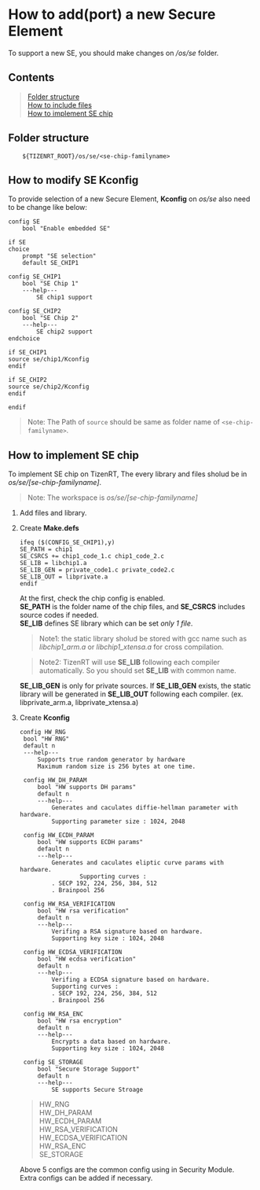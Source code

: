 # How to add(port) a new Secure Element

To support a new SE, you should make changes on */os/se* folder.  

## Contents

> [Folder structure](#folder-structure) \
> [How to include files](#how-to-modify-se-kconfig) \
> [How to implement SE chip](#how-to-implement-se-chip)

## Folder structure

```
	${TIZENRT_ROOT}/os/se/<se-chip-familyname> 
```

## How to modify SE Kconfig

To provide selection of a new Secure Element, **Kconfig** on *os/se* also need to be change like below:
```
config SE
	bool "Enable embedded SE"

if SE
choice
	prompt "SE selection"
	default SE_CHIP1

config SE_CHIP1
	bool "SE Chip 1"
	---help---
		SE chip1 support

config SE_CHIP2
	bool "SE Chip 2"
	---help---
		SE chip2 support
endchoice

if SE_CHIP1
source se/chip1/Kconfig
endif

if SE_CHIP2
source se/chip2/Kconfig
endif

endif
```

>Note: The Path of `source` should be same as folder name of `<se-chip-familyname>`.

## How to implement SE chip

To implement SE chip on TizenRT, The every library and files sholud be in *os/se/[se-chip-familyname]*.

> Note: The workspace is *os/se/[se-chip-familyname]*
1. Add files and library.
2. Create **Make.defs**
    ```
    ifeq ($(CONFIG_SE_CHIP1),y)
    SE_PATH = chip1
    SE_CSRCS += chip1_code_1.c chip1_code_2.c
    SE_LIB = libchip1.a
    SE_LIB_GEN = private_code1.c private_code2.c
    SE_LIB_OUT = libprivate.a
    endif
    ```
    At the first, check the chip config is enabled.\
    **SE_PATH** is the folder name of the chip files, and 
    **SE_CSRCS** includes source codes if needed. \
    **SE_LIB** defines SE library which can be set *only 1 file*.
    > Note1: the static library sholud be stored with gcc name such as *libchip1_arm.a* or *libchip1_xtensa.a* for cross compilation.
    
    > Note2: TizenRT will use **SE_LIB** following each compiler automatically.
    So you should set **SE_LIB** with common name.

    **SE_LIB_GEN** is only for private sources.
    If **SE_LIB_GEN** exists, the static library will be generated in **SE_LIB_OUT** following each compiler. (ex. libprivate_arm.a, libprivate_xtensa.a)

3. Create **Kconfig**
   ```
   config HW_RNG
	bool "HW RNG"
	default n
	---help---
		Supports true random generator by hardware
		Maximum random size is 256 bytes at one time.

    config HW_DH_PARAM
        bool "HW supports DH params"
        default n
        ---help---
            Generates and caculates diffie-hellman parameter with hardware.
            Supporting parameter size : 1024, 2048

    config HW_ECDH_PARAM
        bool "HW supports ECDH params"
        default n
        ---help---
            Generates and caculates eliptic curve params with hardware.
                    Supporting curves :
            . SECP 192, 224, 256, 384, 512
            . Brainpool 256

    config HW_RSA_VERIFICATION
        bool "HW rsa verification"
        default n
        ---help---
            Verifing a RSA signature based on hardware.
            Supporting key size : 1024, 2048

    config HW_ECDSA_VERIFICATION
        bool "HW ecdsa verification"
        default n
        ---help---
            Verifing a ECDSA signature based on hardware.
            Supporting curves :
            . SECP 192, 224, 256, 384, 512
            . Brainpool 256

    config HW_RSA_ENC
        bool "HW rsa encryption"
        default n
        ---help---
            Encrypts a data based on hardware.
            Supporting key size : 1024, 2048

    config SE_STORAGE
        bool "Secure Storage Support"
        default n
        ---help---
            SE supports Secure Stroage
   ```

   >HW_RNG \
   >HW_DH_PARAM \
   >HW_ECDH_PARAM \
   >HW_RSA_VERIFICATION\
   >HW_ECDSA_VERIFICATION\
   >HW_RSA_ENC \
   >SE_STORAGE

   Above 5 configs are the common config using in Security Module. \
   Extra configs can be added if necessary.


